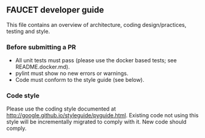 ## FAUCET developer guide

This file contains an overview of architecture, coding design/practices, testing and style.

### Before submitting a PR

* All unit tests must pass (please use the docker based tests; see README.docker.md).
* pylint must show no new errors or warnings.
* Code must conform to the style guide (see below).

### Code style

Please use the coding style documented at http://google.github.io/styleguide/pyguide.html. Existing
code not using this style will be incrementally migrated to comply with it. New code should comply.
